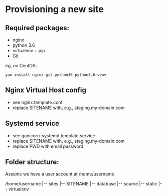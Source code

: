 Provisioning a new site
==========================

## Required packages:

* nginx
* python 3.6
* virtualenv + pip
* Git

eg, on CentOS:
    
    yum install nginx git python36 python3.6-venv

## Nginx Virtual Host config

* see nginx.template.conf
* replace SITENAME with, e.g., staging.my-domain.com

## Systemd service

* see gunicorn-systemd.template.service
* replace SITENAME with, e.g., staging.my-domain.com
* replace PWD with email password

## Folder structure:
Assume we have a user account at /home/username

/home/username
|-- sites
    |-- SITENAME
         |-- database
         |-- source
         |-- static
         |-- virtualenv